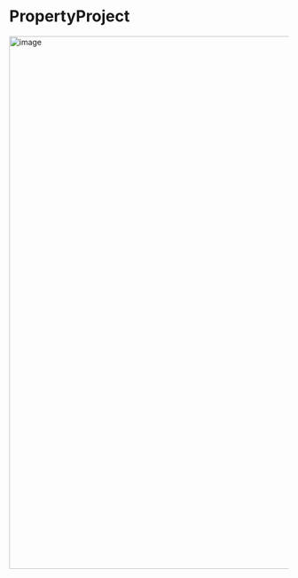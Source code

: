 # PropertyProject
<img width="960" alt="image" src="https://github.com/sainikbasu/PropertyProject/assets/79590340/36a58b92-c59e-403f-b346-d9a54c10db5c">
